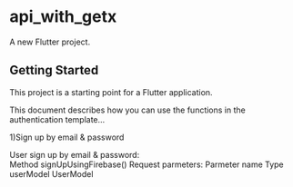# api_with_getx

A new Flutter project.

## Getting Started

This project is a starting point for a Flutter application.


This document describes how you can use the functions in the authentication template… 

1)Sign up by email & password

User sign up by email & password:  
Method 
signUpUsingFirebase()
Request parmeters:
Parmeter name
Type
userModel
UserModel


